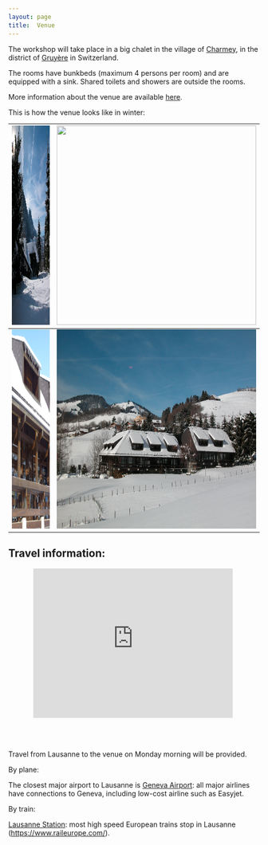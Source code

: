```yaml
---
layout: page
title:  Venue
---
```

The workshop will take place in a big chalet in the village of [Charmey](http://www.val-de-charmey.ch), in the district of [Gruyère](https://www.la-gruyere.ch/en/) in Switzerland.

The rooms have bunkbeds (maximum 4 persons per room) and are equipped with a sink. Shared toilets and showers are outside the rooms.

More information about the venue are available [here](http://www.centre-vacances-gruyere.ch/).

This is how the venue looks like in winter:

<img src="/assets/image/chalet1.jpg" width = "400" height = "400" /> |  <img src="/assets/image/chalet2.jpg" width = "400" height = "400" />
:-------------------------:|:-------------------------:
<img src="/assets/image/chalet3.jpg" width = "400" height = "400" /> |  <img src="/assets/image/chalet4.jpg" width = "400" height = "400" />

<!-- Add a description of the venue -->
<!--  I used this website https://www.embedgooglemap.net/) -->

## Travel information:

<div class="mapouter"><div class="gmap_canvas"><iframe width="400" height="300" id="gmap_canvas" src="https://maps.google.com/maps?q=Centre%20de%20Vacances%20Viva%20Gruy%C3%A8re&t=&z=13&ie=UTF8&iwloc=&output=embed" frameborder="0" scrolling="no" marginheight="0" marginwidth="0"></iframe><a href="https://www.emojilib.com"></a></div><style>.mapouter{position:relative;text-align:right;height:350;width:450px;}.gmap_canvas {overflow:hidden;background:none!important;height:350px;width:450px;}</style></div>

Travel from Lausanne to the venue on Monday morning will be provided.


By plane:

The closest major airport to Lausanne is [Geneva Airport](https://www.gva.ch/en/): all major airlines have connections to Geneva, including low-cost airline such as Easyjet.

By train:

[Lausanne Station](https://www.sbb.ch/en/station-services/railway-stations/lausanne-station.html): most high speed European trains stop in Lausanne (https://www.raileurope.com/).
